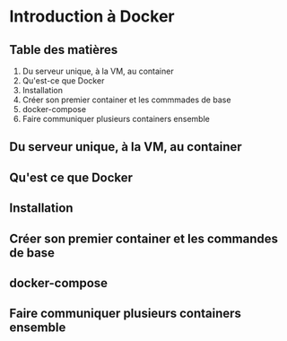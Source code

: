 # Introduction à Docker

## Table des matières

 1. Du serveur unique, à la VM, au container
 2. Qu'est-ce que Docker
 3. Installation
 4. Créer son premier container et les commmades de base
 5. docker-compose
 6. Faire communiquer plusieurs containers ensemble

## Du serveur unique, à la VM, au container

## Qu'est ce que Docker

## Installation

## Créer son premier container et les commandes de base

## docker-compose

## Faire communiquer plusieurs containers ensemble
